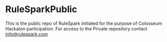 # RuleSparkPublic
This is the public repo of RuleSpark initiated for the purpose of Colosseum Hackaton participation.
For access to the Private repository contact info@rulespark.com
